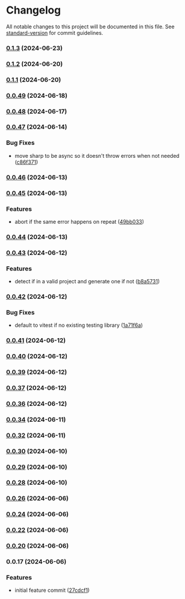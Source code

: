 # Changelog

All notable changes to this project will be documented in this file. See [standard-version](https://github.com/conventional-changelog/standard-version) for commit guidelines.

### [0.1.3](https://github.com/BuilderIO/micro-agent/compare/v0.1.2...v0.1.3) (2024-06-23)

### [0.1.2](https://github.com/BuilderIO/micro-agent/compare/v0.1.1...v0.1.2) (2024-06-20)

### [0.1.1](https://github.com/BuilderIO/micro-agent/compare/v0.1.0...v0.1.1) (2024-06-20)

### [0.0.49](https://github.com/BuilderIO/micro-agent/compare/v0.0.48...v0.0.49) (2024-06-18)

### [0.0.48](https://github.com/BuilderIO/micro-agent/compare/v0.0.47...v0.0.48) (2024-06-17)

### [0.0.47](https://github.com/BuilderIO/micro-agent/compare/v0.0.46...v0.0.47) (2024-06-14)

### Bug Fixes

- move sharp to be async so it doesn't throw errors when not needed ([c86f371](https://github.com/BuilderIO/micro-agent/commit/c86f3711b871099d5b6d8b06777a6477e9463468))

### [0.0.46](https://github.com/BuilderIO/micro-agent/compare/v0.0.45...v0.0.46) (2024-06-13)

### [0.0.45](https://github.com/BuilderIO/micro-agent/compare/v0.0.44...v0.0.45) (2024-06-13)

### Features

- abort if the same error happens on repeat ([49bb033](https://github.com/BuilderIO/micro-agent/commit/49bb03373c9c8f8a309014058fab6aadb44be585))

### [0.0.44](https://github.com/BuilderIO/micro-agent/compare/v0.0.43...v0.0.44) (2024-06-13)

### [0.0.43](https://github.com/BuilderIO/micro-agent/compare/v0.0.42...v0.0.43) (2024-06-12)

### Features

- detect if in a valid project and generate one if not ([b8a5731](https://github.com/BuilderIO/micro-agent/commit/b8a5731e82fd5541c738cdf094870fbac035386b))

### [0.0.42](https://github.com/BuilderIO/micro-agent/compare/v0.0.41...v0.0.42) (2024-06-12)

### Bug Fixes

- default to vitest if no existing testing library ([1a71f6a](https://github.com/BuilderIO/micro-agent/commit/1a71f6a2c123ae48022b9ff66e13a80c03a6d301))

### [0.0.41](https://github.com/BuilderIO/micro-agent/compare/v0.0.40...v0.0.41) (2024-06-12)

### [0.0.40](https://github.com/BuilderIO/micro-agent/compare/v0.0.39...v0.0.40) (2024-06-12)

### [0.0.39](https://github.com/BuilderIO/micro-agent/compare/v0.0.38...v0.0.39) (2024-06-12)

### [0.0.37](https://github.com/BuilderIO/micro-agent/compare/v0.0.36...v0.0.37) (2024-06-12)

### [0.0.36](https://github.com/BuilderIO/micro-agent/compare/v0.0.35...v0.0.36) (2024-06-12)

### [0.0.34](https://github.com/BuilderIO/micro-agent/compare/v0.0.33...v0.0.34) (2024-06-11)

### [0.0.32](https://github.com/BuilderIO/micro-agent/compare/v0.0.31...v0.0.32) (2024-06-11)

### [0.0.30](https://github.com/BuilderIO/micro-agent/compare/v0.0.29...v0.0.30) (2024-06-10)

### [0.0.29](https://github.com/BuilderIO/micro-agent/compare/v0.0.28...v0.0.29) (2024-06-10)

### [0.0.28](https://github.com/BuilderIO/micro-agent/compare/v0.0.27...v0.0.28) (2024-06-10)

### [0.0.26](https://github.com/BuilderIO/micro-agent/compare/v0.0.25...v0.0.26) (2024-06-06)

### [0.0.24](https://github.com/BuilderIO/micro-agent/compare/v0.0.23...v0.0.24) (2024-06-06)

### [0.0.22](https://github.com/BuilderIO/micro-agent/compare/v0.0.21...v0.0.22) (2024-06-06)

### [0.0.20](https://github.com/BuilderIO/micro-agent/compare/v0.0.19...v0.0.20) (2024-06-06)

### 0.0.17 (2024-06-06)

### Features

- initial feature commit ([27cdcf1](https://github.com/BuilderIO/micro-agent/commit/27cdcf1b522bd4caad61d9043c2ca24ae751ab21))
